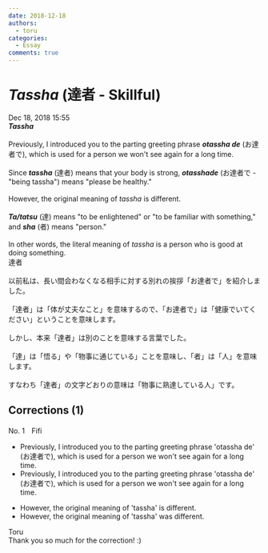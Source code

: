 ```yaml
---
date: 2018-12-18
authors:
  - toru
categories:
  - Essay
comments: true
---
```


# <strong><em>Tassha</strong></em> (達者 - Skillful)
<div class="date">Dec 18, 2018 15:55</div>
<div id="post"><div id="body_show_ori">
<strong><em>Tassha</strong></em><br/><br/>Previously, I introduced you to the parting greeting phrase <strong><em>otassha de</em></strong> (お達者で), which is used for a person we won't see again for a long time.<br/><br/>Since <strong><em>tassha</em></strong> (達者) means that your body is strong, <strong><em>otasshade</em></strong> (お達者で - "being tassha") means "please be healthy."<br/><br/>However, the original meaning of <em>tassha</em> is different.<br/><br/><strong><em>Ta/tatsu</em></strong> (達) means "to be enlightened" or "to be familiar with something," and <strong><em>sha</em></strong> (者) means "person."<br/><br/>In other words, the literal meaning of <em>tassha</em> is a person who is good at doing something.
</div></div>

<!-- more -->

<div id="post_ja"><div id="body_show_mo">
達者<br/><br/>以前私は、長い間会わなくなる相手に対する別れの挨拶「お達者で」を紹介しました。<br/><br/>「達者」は「体が丈夫なこと」を意味するので、「お達者で」は「健康でいてください」ということを意味します。<br/><br/>しかし、本来「達者」は別のことを意味する言葉でした。<br/><br/>「達」は「悟る」や「物事に通じている」ことを意味し、「者」は「人」を意味します。<br/><br/>すなわち「達者」の文字どおりの意味は「物事に熟達している人」です。
</div></div>

## Corrections (1)
<div id="block"><div class="first_name"> No. 1　<span class="just_name">Fifi</span></div><div id="block2">
<ul class="correction_field">
<li class="incorrect">Previously, I introduced you to the parting greeting phrase 'otassha de' (お達者で), which is used for a person we won't see again for a long time.</li>
<li class="corrected correct">
Previously, I introduced you to the parting <span class="sline">greeting</span> phrase 'otassha de' (お達者で), which is used for a person we won't see again for a long time.
</li>
</ul>
<ul class="correction_field">
<li class="incorrect">However, the original meaning of 'tassha' is different.</li>
<li class="corrected correct">
However, the original meaning of 'tassha' <span class="f_red">was</span> different.
</li>
</ul>
</div><div class="name"><span class="just_name">Toru</span><br>
Thank you so much for the correction! :)
</div>
</div>
